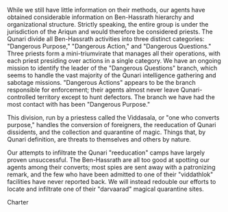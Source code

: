 While we still have little information on their methods, our agents have obtained considerable information on Ben-Hassrath hierarchy and organizational structure. Strictly speaking, the entire group is under the jurisdiction of the Ariqun and would therefore be considered priests. The Qunari divide all Ben-Hassrath activities into three distinct categories: "Dangerous Purpose," "Dangerous Action," and "Dangerous Questions." Three priests form a mini-triumvirate that manages all their operations, with each priest presiding over actions in a single category. We have an ongoing mission to identify the leader of the "Dangerous Questions" branch, which seems to handle the vast majority of the Qunari intelligence gathering and sabotage missions. "Dangerous Actions" appears to be the branch responsible for enforcement; their agents almost never leave Qunari-controlled territory except to hunt defectors. The branch we have had the most contact with has been "Dangerous Purpose."

This division, run by a priestess called the Viddasala, or "one who converts purpose," handles the conversion of foreigners, the reeducation of Qunari dissidents, and the collection and quarantine of magic. Things that, by Qunari definition, are threats to themselves and others by nature.

Our attempts to infiltrate the Qunari "reeducation" camps have largely proven unsuccessful. The Ben-Hassrath are all too good at spotting our agents among their converts; most spies are sent away with a patronizing remark, and the few who have been admitted to one of their "viddathlok" facilities have never reported back. We will instead redouble our efforts to locate and infiltrate one of their "darvaarad" magical quarantine sites.

Charter
